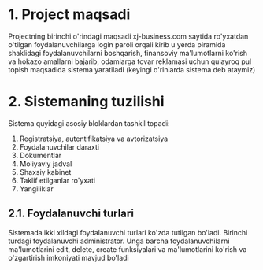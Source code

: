 # 1. Project maqsadi 

Projectning birinchi o'rindagi maqsadi xj-business.com saytida ro'yxatdan 
o'tilgan foydalanuvchilarga login paroli orqali kirib u yerda piramida 
shaklidagi foydalanuvchilarni boshqarish, finansoviy ma'lumotlarni ko'rish
va hokazo amallarni bajarib, odamlarga tovar reklamasi uchun qulayroq pul 
topish maqsadida sistema yaratiladi (keyingi o'rinlarda sistema deb 
ataymiz)


# 2. Sistemaning tuzilishi

Sistema quyidagi asosiy bloklardan tashkil topadi:

1. Registratsiya, autentifikatsiya va avtorizatsiya
2. Foydalanuvchilar daraxti
3. Dokumentlar
4. Moliyaviy jadval
5. Shaxsiy kabinet
6. Taklif etilganlar ro'yxati
7. Yangiliklar


## 2.1. Foydalanuvchi turlari

Sistemada ikki xildagi foydalanuvchi turlari ko'zda tutilgan bo'ladi. 
Birinchi turdagi foydalanuvchi administrator. Unga barcha foydalanuvchilarni 
ma'lumotlarini edit, delete, create funksiyalari va ma'lumotlarini ko'rish
va o'zgartirish imkoniyati mavjud bo'ladi
